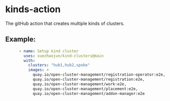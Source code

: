 # kinds-action
The gitHub action that creates multiple kinds of clusters.

## Example:

```yaml
      - name: Setup kind cluster
        uses: xuezhaojun/kind-clusters@main
        with:
          clusters: "hub1,hub2,spoke"
          images: >
            quay.io/open-cluster-management/registration-operator:e2e,
            quay.io/open-cluster-management/registration:e2e,
            quay.io/open-cluster-management/work:e2e,
            quay.io/open-cluster-management/placement:e2e,
            quay.io/open-cluster-management/addon-manager:e2e
```
